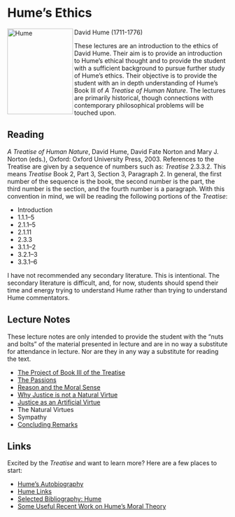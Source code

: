 # Hume’s Ethics

<img id="image24" src="http://markelikalderon.com/wp-content/uploads/2006/09/hume1.jpg" alt="Hume" width="150" height="196" align="left" />

David Hume (1711-1776)

These lectures are an introduction to the ethics of David Hume. Their aim is to provide an introduction to Hume’s ethical thought and to provide the student with a sufficient background to pursue further study of Hume’s ethics. Their objective is to provide the student with an in depth understanding of Hume’s Book III of *A Treatise of Human Nature*. The lectures are primarily historical, though connections with contemporary philosophical problems will be touched upon.

## Reading

*A Treatise of Human Nature*, David Hume, David Fate Norton and Mary J. Norton (eds.), Oxford: Oxford University Press, 2003.
References to the Treatise are given by a sequence of numbers such as: *Treatise* 2.3.3.2. This means *Treatise* Book 2, Part 3, Section 3, Paragraph 2. In general, the first number of the sequence is the book, the second number is the part, the third number is the section, and the fourth number is a paragraph. With this convention in mind, we will be reading the following portions of the *Treatise*:

*	Introduction
*	1.1.1–5
*	2.1.1–5
*	2.1.11
*	2.3.3
*	3.1.1–2
*	3.2.1–3
*	3.3.1–6

I have not recommended any secondary literature. This is intentional. The secondary literature is difficult, and, for now, students should spend their time and energy trying to understand Hume rather than trying to understand Hume commentators.

## Lecture Notes

These lecture notes are only intended to provide the student with the “nuts and bolts” of the material presented in lecture and are in no way a substitute for attendance in lecture. Nor are they in any way a substitute for reading the text.

*	[The Project of Book III of the Treatise](http://markelikalderon.com/teaching/humes-ethics/the-project-of-book-iii-of-the-treatise/)
*	[The Passions](http://markelikalderon.com/teaching/humes-ethics/the-passions/)
*	[Reason and the Moral Sense](http://markelikalderon.com/teaching/humes-ethics/reason-and-the-moral-sense/)
*	[Why Justice is not a Natural Virtue](http://markelikalderon.com/teaching/humes-ethics/why-justice-is-not-a-natural-virtue/)
*	[Justice as an Artificial Virtue](http://markelikalderon.com/teaching/humes-ethics/justice-as-an-artificial-virtue/)
*	The Natural Virtues
*	Sympathy
*	[Concluding Remarks](http://markelikalderon.com/teaching/humes-ethics/concluding-remarks/)

## Links

Excited by the *Treatise* and want to learn more? Here are a few places to start:

*	[Hume’s Autobiography](http://markelikalderon.com/teaching/humes-ethics/my-own-life/)
*	[Hume Links](http://www.humelinks.com/)
*	[Selected Bibliography: Hume](http://c18.net/biblio/hume.html)
*	[Some Useful Recent Work on Hume’s Moral Theory](http://www.unc.edu/~gsmunc/Hume/Biblio.htm)